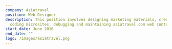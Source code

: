```yaml
---
company: Asiatravel
position: Web Designer
description: This position involves designing marketing materials, creating and
  coding microsites, debugging and maintaining asiatravel.com web content.
start_date: June 2016
end_date: ""
logo: /images/asiatravel.png
---
```

